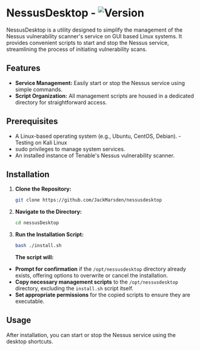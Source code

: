 # NessusDesktop - ![Version](https://img.shields.io/badge/version-1.0.0-blue)

NessusDesktop is a utility designed to simplify the management of the Nessus vulnerability scanner's service on GUI based Linux systems. It provides convenient scripts to start and stop the Nessus service, streamlining the process of initiating vulnerability scans.

## Features

- **Service Management:** Easily start or stop the Nessus service using simple commands.
- **Script Organization:** All management scripts are housed in a dedicated directory for straightforward access.

## Prerequisites

- A Linux-based operating system (e.g., Ubuntu, CentOS, Debian).
  -Testing on Kali Linux
- sudo privileges to manage system services.
- An installed instance of Tenable's Nessus vulnerability scanner.

## Installation

1. **Clone the Repository:**

   ```bash
   git clone https://github.com/JackMarsden/nessusdesktop
   ```
2. **Navigate to the Directory:**

   ```bash
   cd nessusDesktop
   ```
3. **Run the Installation Script:**

   ```bash
   bash ./install.sh
   ```
   **The script will:**

- **Prompt for confirmation** if the `/opt/nessusdesktop` directory already exists, offering options to overwrite or cancel the installation.
- **Copy necessary management scripts** to the `/opt/nessusdesktop` directory, excluding the `install.sh` script itself.
- **Set appropriate permissions** for the copied scripts to ensure they are executable.
 
## Usage

After installation, you can start or stop the Nessus service using the desktop shortcuts.
